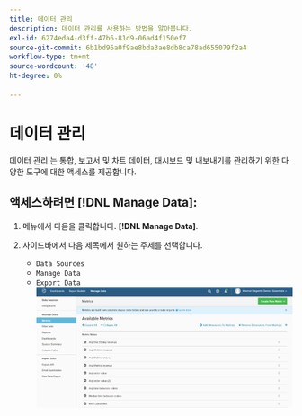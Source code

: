 ```yaml
---
title: 데이터 관리
description: 데이터 관리를 사용하는 방법을 알아봅니다.
exl-id: 6274eda4-d3ff-47b6-81d9-06ad4f150ef7
source-git-commit: 6b1bd96a0f9ae8bda3ae8db8ca78ad655079f2a4
workflow-type: tm+mt
source-wordcount: '48'
ht-degree: 0%

---
```


# 데이터 관리

데이터 관리 는 통합, 보고서 및 차트 데이터, 대시보드 및 내보내기를 관리하기 위한 다양한 도구에 대한 액세스를 제공합니다.

## 액세스하려면 [!DNL Manage Data]:

1. 메뉴에서 다음을 클릭합니다. **[!DNL Manage Data]**.

1. 사이드바에서 다음 제목에서 원하는 주제를 선택합니다.

   * `Data Sources`
   * `Manage Data`
   * `Export Data`
   ![데이터 관리](../../assets/magento-bi-manage-data.png)<!--{: .zoom}-->
